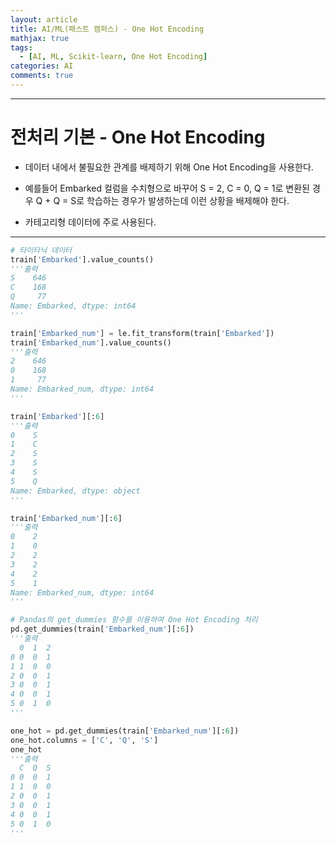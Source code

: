 ```yaml
---
layout: article
title: AI/ML(패스트 캠퍼스) - One Hot Encoding
mathjax: true
tags:
  - [AI, ML, Scikit-learn, One Hot Encoding]
categories: AI
comments: true
---
```


---
# 전처리 기본 - One Hot Encoding
- 데이터 내에서 불필요한 관계를 배제하기 위해 One Hot Encoding을 사용한다.
- 예를들어 Embarked 컬럼을 수치형으로 바꾸어 S = 2, C = 0, Q = 1로 변환된 경우 Q + Q = S로 학습하는 경우가 발생하는데 이런 상황을 배제해야 한다.

- 카테고리형 데이터에 주로 사용된다.

---


``` python
# 타이타닉 데이터
train['Embarked'].value_counts()
'''출력
S    646
C    168
Q     77
Name: Embarked, dtype: int64
'''

train['Embarked_num'] = le.fit_transform(train['Embarked'])
train['Embarked_num'].value_counts()
'''출력
2    646
0    168
1     77
Name: Embarked_num, dtype: int64
'''

train['Embarked'][:6]
'''출력
0    S
1    C
2    S
3    S
4    S
5    Q
Name: Embarked, dtype: object
'''

train['Embarked_num'][:6]
'''출력
0    2
1    0
2    2
3    2
4    2
5    1
Name: Embarked_num, dtype: int64
'''

# Pandas의 get_dummies 함수를 이용하여 One Hot Encoding 처리
pd.get_dummies(train['Embarked_num'][:6])
'''출력
  0  1  2
0 0  0  1
1 1  0  0
2 0  0  1
3 0  0  1
4 0  0  1
5 0  1  0
'''

one_hot = pd.get_dummies(train['Embarked_num'][:6])
one_hot.columns = ['C', 'Q', 'S']
one_hot
'''출력
  C  Q  S
0 0  0  1
1 1  0  0
2 0  0  1
3 0  0  1
4 0  0  1
5 0  1  0
'''
```
